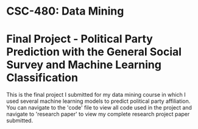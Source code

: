 # CSC-480: Data Mining
# Final Project - Political Party Prediction with the General Social Survey and Machine Learning Classification
This is the final project I submitted for my data mining course in which I used several machine learning models to predict political party affiliation.
You can navigate to the 'code' file to view all code used in the project and navigate to 'research paper' to view my complete research project paper submitted.
